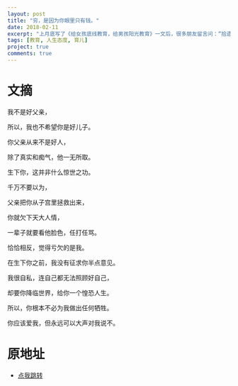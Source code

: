 ```yaml
---
layout: post
title: "穷，是因为你眼里只有钱。"
date: 2018-02-11
excerpt: "上月底写了《给女孩底线教育，给男孩阳光教育》一文后，很多朋友留言问：“拾遗君，可以分享一下你教育孩子的经验吗？”说实话，对于教育孩子，我真是两眼一抹黑。我仅仅只是在孩子出生时，写过一篇《写给儿子的人生指南》。虽是写给儿子的人生指南，其实不过就是我对待人生和生活的态度。今天将此文分享给大家，并非经验，仅供娱乐。"
tags: [教育, 人生态度, 育儿]
project: true
comments: true
---
```


# 文摘

我不是好父亲，

所以，我也不希望你是好儿子。

你父亲从来不是好人，

除了真实和痴气，他一无所取。

生下你，这并非什么惊世之功。

千万不要以为，

父亲把你从子宫里拯救出来，

你就欠下天大人情，

一辈子就要看他脸色，任打任骂。

恰恰相反，觉得亏欠的是我。

在生下你之前，我没有征求你半点意见。

我很自私，连自己都无法照顾好自己，

却要你降临世界，给你一个惶恐人生。

所以，你根本不必为我做出任何牺牲。

你应该爱我，但永远可以大声对我说不。

# 原地址

 - [点我跳转](https://mp.weixin.qq.com/s?__biz=MzI4MjE3OTIzOA==&mid=2651127632&idx=1&sn=a3c6964b387f7412e3770643d72a8bde&chksm=f06dbc99c71a358fbda6aee2742477928cb7ae0c9683a6bc27fe3cc3bb28bfd13c1ddb45e369&mpshare=1&scene=1&srcid=0211zgJW2tpQ83mKDaq0mNwu#rd)